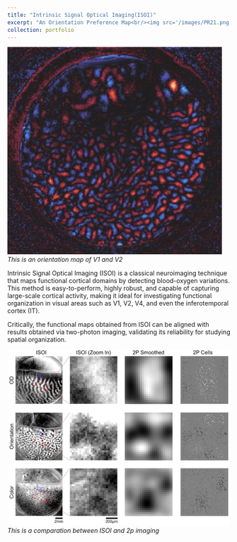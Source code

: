 ```yaml
---
title: "Intrinsic Signal Optical Imaging(ISOI)"
excerpt: "An Orientation Preference Map<br/><img src='/images/PR21.png'>"
collection: portfolio
---
```



![P1](/images/PR21.png)
*This is an orientation map of V1 and V2*


Intrinsic Signal Optical Imaging (ISOI) is a classical neuroimaging technique that maps functional cortical domains by detecting blood-oxygen variations. This method is easy-to-perform, highly robust, and capable of capturing large-scale cortical activity, making it ideal for investigating functional organization in visual areas such as V1, V2, V4, and even the inferotemporal cortex (IT).

Critically, the functional maps obtained from ISOI can be aligned with results obtained via two-photon imaging, validating its reliability for studying spatial organization.

![P2](/images/PR22.png)
*This is a comparation between ISOI and 2p imaging*
